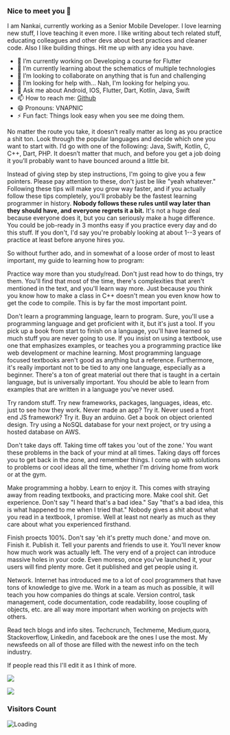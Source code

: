 ### Nice to meet you 👋 
I am Nankai, currently working as a Senior Mobile Developer. I love learning new stuff, I love teaching it even more.
I like writing about tech related stuff, educating colleagues and other devs about best practices and cleaner code. Also I like building things. Hit me up with any idea you have.

- 🔭 I’m currently working on Developing a course for Flutter
- 🌱 I’m currently learning about the schematics of multiple technologies
- 👯 I’m looking to collaborate on anything that is fun and challenging
- 🤔 I’m looking for help with... Nah, I'm looking for helping you.
- 💬 Ask me about Android, IOS, Flutter, Dart, Kotlin, Java, Swift
- 📫 How to reach me: [Github](https://github.com/VNAPNIC)
- 😄 Pronouns: VNAPNIC
- ⚡ Fun fact: Things look easy when you see me doing them.

No matter the route you take, it doesn’t really matter as long as you practice a shit ton. Look through the popular languages and decide which one you want to start with. I’d go with one of the following: Java, Swift, Kotlin, C, C++, Dart, PHP. It doesn’t matter that much, and before you get a job doing it you’ll probably want to have bounced around a little bit.

Instead of giving step by step instructions, I'm going to give you a few pointers. Please pay attention to these, don't just be like "yeah whatever." Following these tips will make you grow way faster, and if you actually follow these tips completely, you'll probably be the fastest learning programmer in history. **Nobody follows these rules until way later than they should have, and everyone regrets it a bit.** It's not a huge deal because everyone does it, but you can seriously make a huge difference. You could be job-ready in 3 months easy if you practice every day and do this stuff. If you don't, I'd say you're probably looking at about 1--3 years of practice at least before anyone hires you.

So without further ado, and in somewhat of a loose order of most to least important, my guide to learning how to program:

Practice way more than you study/read. Don't just read how to do things, try them. You'll find that most of the time, there's complexities that aren't mentioned in the text, and you'll learn way more. Just because you think you know how to make a class in C++ doesn't mean you even know how to get the code to compile. This is by far the most important point.

Don't learn a programming language, learn to program. Sure, you'll use a programming language and get proficient with it, but it's just a tool. If you pick up a book from start to finish on a language, you'll have learned so much stuff you are never going to use. If you insist on using a textbook, use one that emphasizes examples, or teaches you a programming practice like web development or machine learning. Most programming language focused textbooks aren't good as anything but a reference. Furthermore, it's really important not to be tied to any one language, especially as a beginner. There's a ton of great material out there that is taught in a certain language, but is universally important. You should be able to learn from examples that are written in a language you've never used.

Try random stuff. Try new frameworks, packages, languages, ideas, etc. just to see how they work. Never made an app? Try it. Never used a front end JS framework? Try it. Buy an arduino. Get a book on object oriented design. Try using a NoSQL database for your next project, or try using a hosted database on AWS.

Don't take days off. Taking time off takes you 'out of the zone.' You want these problems in the back of your mind at all times. Taking days off forces you to get back in the zone, and remember things. I come up with solutions to problems or cool ideas all the time, whether I'm driving home from work or at the gym.

Make programming a hobby. Learn to enjoy it. This comes with straying away from reading textbooks, and practicing more. Make cool shit. Get experience. Don't say "I heard that's a bad idea." Say "that's a bad idea, this is what happened to me when I tried that." Nobody gives a shit about what you read in a textbook, I promise. Well at least not nearly as much as they care about what you experienced firsthand.

Finish proects 100%. Don't say 'eh it's pretty much done.' and move on. Finish it. Publish it. Tell your parents and friends to use it. You'll never know how much work was actually left. The very end of a project can introduce massive holes in your code. Even moreso, once you've launched it, your users will find plenty more. Get it published and get people using it.

Network. Internet has introduced me to a lot of cool programmers that have tons of knowledge to give me. Work in a team as much as possible, it will teach you how companies do things at scale. Version control, task management, code documentation, code readability, loose coupling of objects, etc. are all way more important when working on projects with others.

Read tech blogs and info sites. Techcrunch, Techmeme, Medium,quora, Stackoverflow, Linkedin, and facebook are the ones I use the most. My newsfeeds on all of those are filled with the newest info on the tech industry.

If people read this I'll edit it as I think of more.

![](https://github-readme-stats.vercel.app/api?username=vnapnic&show_icons=true&icon_color=4B8EDF&text_color=5C6998&bg_color=ffffff&hide_title=false)

![](https://github-readme-stats.vercel.app/api/top-langs/?username=vnapnic&layout=compact) 


<!--
**VNAPNIC/nankai** is a ✨ _special_ ✨ repository because its `README.md` (this file) appears on your GitHub profile.

Here are some ideas to get you started:

- 🔭 I’m currently working on ...
- 🌱 I’m currently learning ...
- 👯 I’m looking to collaborate on ...
- 🤔 I’m looking for help with ...
- 💬 Ask me about ...
- 📫 How to reach me: ...
- 😄 Pronouns: ...
- ⚡ Fun fact: ...
-->

### Visitors Count
<img align="left" src = "https://profile-counter.glitch.me/TheAlphamerc/count.svg" alt ="Loading">
